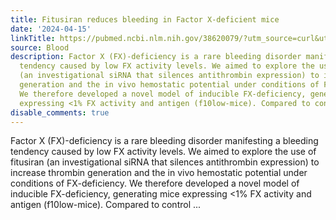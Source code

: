 ```yaml
---
title: Fitusiran reduces bleeding in Factor X-deficient mice
date: '2024-04-15'
linkTitle: https://pubmed.ncbi.nlm.nih.gov/38620079/?utm_source=curl&utm_medium=rss&utm_campaign=journals&utm_content=7603509&fc=None&ff=20240416181724&v=2.18.0.post9+e462414
source: Blood
description: Factor X (FX)-deficiency is a rare bleeding disorder manifesting a bleeding
  tendency caused by low FX activity levels. We aimed to explore the use of fitusiran
  (an investigational siRNA that silences antithrombin expression) to increase thrombin
  generation and the in vivo hemostatic potential under conditions of FX-deficiency.
  We therefore developed a novel model of inducible FX-deficiency, generating mice
  expressing <1% FX activity and antigen (f10low-mice). Compared to control ...
disable_comments: true
---
```

Factor X (FX)-deficiency is a rare bleeding disorder manifesting a bleeding tendency caused by low FX activity levels. We aimed to explore the use of fitusiran (an investigational siRNA that silences antithrombin expression) to increase thrombin generation and the in vivo hemostatic potential under conditions of FX-deficiency. We therefore developed a novel model of inducible FX-deficiency, generating mice expressing <1% FX activity and antigen (f10low-mice). Compared to control ...